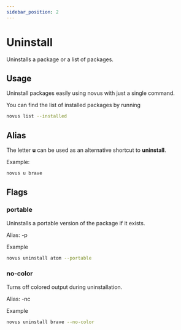```yaml
---
sidebar_position: 2
---
```


# Uninstall

Uninstalls a package or a list of packages.

## Usage

Uninstall packages easily using novus with just a single command.

You can find the list of installed packages by running

```bash
novus list --installed
```

## Alias

The letter **u** can be used as an alternative shortcut to **uninstall**.

Example:

```bash
novus u brave
```

## Flags

### portable

Uninstalls a portable version of the package if it exists.

Alias: -p

Example

```bash
novus uninstall atom --portable
```

### no-color

Turns off colored output during uninstallation.

Alias: -nc

Example

```bash
novus uninstall brave --no-color
```
